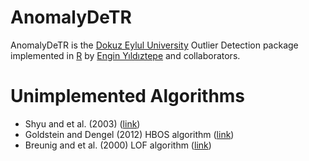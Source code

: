 # AnomalyDeTR

AnomalyDeTR is the [Dokuz Eylul University](https://www.deu.edu.tr/en/) Outlier Detection package implemented in [R](https://www.r-project.org/)  by [Engin Yıldıztepe](http://debis.deu.edu.tr/akademik/index.php?cat=3&akod=20040838) and collaborators.


# Unimplemented Algorithms

- Shyu and et al. (2003) ([link](http://citeseerx.ist.psu.edu/viewdoc/download?doi=10.1.1.66.299&rep=rep1&type=pdf))
- Goldstein and Dengel (2012) HBOS algorithm ([link](http://citeseerx.ist.psu.edu/viewdoc/download?doi=10.1.1.401.5686&rep=rep1&type=pdf))
- Breunig and et al. (2000) LOF algorithm ([link](https://www.dbs.ifi.lmu.de/Publikationen/Papers/LOF.pdf))


